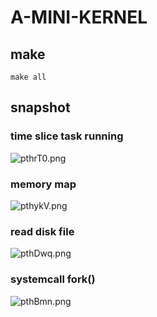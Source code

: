 # A-MINI-KERNEL

## make

```
make all
```

## snapshot

### time slice task running
![pthrT0.png](https://s1.ax1x.com/2018/01/14/pthrT0.png)
### memory map
![pthykV.png](https://s1.ax1x.com/2018/01/14/pthykV.png)
### read disk file
![pthDwq.png](https://s1.ax1x.com/2018/01/14/pthDwq.png)
### systemcall fork()
![pthBmn.png](https://s1.ax1x.com/2018/01/14/pthBmn.png)
